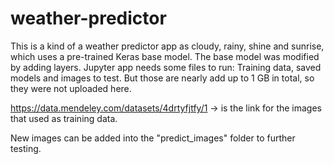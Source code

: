 # weather-predictor
This is a kind of a weather predictor app as cloudy, rainy, shine and sunrise, which uses a pre-trained Keras base model. The base model was modified by adding layers. Jupyter app needs some files to run: Training data, saved models and images to test. But those are nearly add up to 1 GB in total, so they were not uploaded here.

https://data.mendeley.com/datasets/4drtyfjtfy/1 -> is the link for the images that used as training data.

New images can be added into the "predict_images" folder to further testing.
